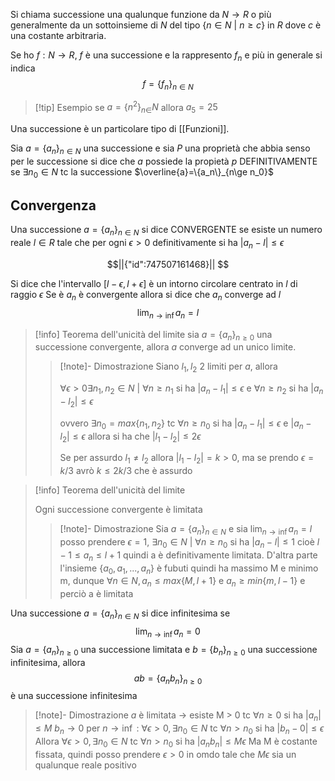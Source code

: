 Si chiama successione una qualunque funzione da $N\to R$ o più generalmente da un sottoinsieme di $N$ del tipo $\{n\in N \text{ | }n\ge c\}$ in $R$ dove $c$ è una costante arbitraria.

Se ho $f:N\to R$, $f$ è una successione e la rappresento $f_n$ e più in generale si indica $$
f=\{f_n\}_{n\in N}
$$
>[!tip] Esempio
>se $a=\{n^2\}_{n\in }N$ allora $a_5=25$

Una successione è un particolare tipo di [[Funzioni]]. 

Sia $a=\{a_n\}_{n\in N}$ una successione e sia $P$ una proprietà che abbia senso per le successione si dice che $a$ possiede la propietà $p$ DEFINITIVAMENTE
se $\exists n_0\in N$ tc la successione $\overline{a}=\{a_n\}_{n\ge n_0}$

## Convergenza

Una successione $a=\{a_n\}_{n\in N}$ si dice CONVERGENTE se esiste un numero reale $l\in R$ tale che per ogni $\epsilon \gt 0$ definitivamente si ha $|a_n - l | \le \epsilon$ 
```math
||{"id":747507161468}||


```
Si dice che l'intervallo $[l-\epsilon,l+\epsilon]$ è un intorno circolare centrato in $l$ di raggio $\epsilon$
Se è $a_n$ è convergente allora si dice che $a_n$ converge ad $l$ $$
	\lim_{n\to \inf} a_n = l
$$ 
>[!info] Teorema dell'unicità del limite
>sia $a=\{a_n\}_{n\ge 0}$ una successione convergente, allora $a$ converge ad un unico limite.
>>[!note]- Dimostrazione
>>Siano $l_1,l_2$ 2 limiti per $a$, allora 
>>
>>$\forall\epsilon\gt0 \exists n_1,n_2\in N \text{ | } \forall n\ge n_1$ si ha $|a_n - l_1|\le \epsilon$ e $\forall n\ge n_2$ si ha $|a_n - l_2|\le \epsilon$
>>
>>ovvero $\exists n_0 = max\{n_1,n_2\}$ tc $\forall n\ge n_0$ si ha $|a_n - l_1|\le \epsilon$ e $|a_n - l_2|\le \epsilon$ allora si ha che $|l_1-l_2| \le 2\epsilon$
>>
>>Se per assurdo $l_1\not=l_2$ allora $|l_1-l_2|=k\gt 0$, ma se prendo $\epsilon = k/3$ avrò $k\le {2k}/3$ che è assurdo 

>[!info] Teorema dell'unicità del limite
>
>Ogni successione convergente è limitata
>>[!note]- Dimostrazione
Sia $a=\{a_n\}_{n\in N}$ e sia $\lim_{n\to \inf} a_n = l$ posso prendere $\epsilon=1$, $\exists n_0\in N\text{ | } \forall n\ge n_0$ si ha $|a_n-l| \le 1$ cioè $l-1\le a_n\le l+1$ quindi a è definitivamente limitata.
D'altra parte l'insieme $\{a_0,a_1,...,a_n\}$ è fubuti quindi ha massimo M e minimo m, dunque $\forall n\in N, a_n \le max\{M,l+1\} \text{ e } a_n \ge min\{m,l-1\}$ e perciò a è limitata

Una successione $a=\{a_n\}_{n\in N}$ si dice infinitesima se $$\lim_{n\to \inf} a_n = 0$$
Sia $a=\{a_n\}_{n\ge 0}$ una successione limitata e  $b=\{b_n\}_{n\ge 0}$ una successione infinitesima, allora $$ab = \{a_nb_n\}_{n\ge 0}$$ è una successione infinitesima

>[!note]- Dimostrazione
>$a$ è limitata -> esiste M > 0 tc $\forall n\ge0$ si ha $|a_n|\le M$
>$b_n\to 0$ per $n\to \inf$ : $\forall \epsilon \gt 0, \exists n_0 \in N$ tc $\forall n \gt n_0$ si ha $|b_n -0| \le \epsilon$
>Allora  $\forall \epsilon \gt 0, \exists n_0 \in N$ tc $\forall n \gt n_0$ si ha $|a_nb_n|\le M\epsilon$
>Ma M è costante fissata, quindi posso prendere $\epsilon \gt 0$ in omdo tale che $M\epsilon$ sia un qualunque reale positivo


